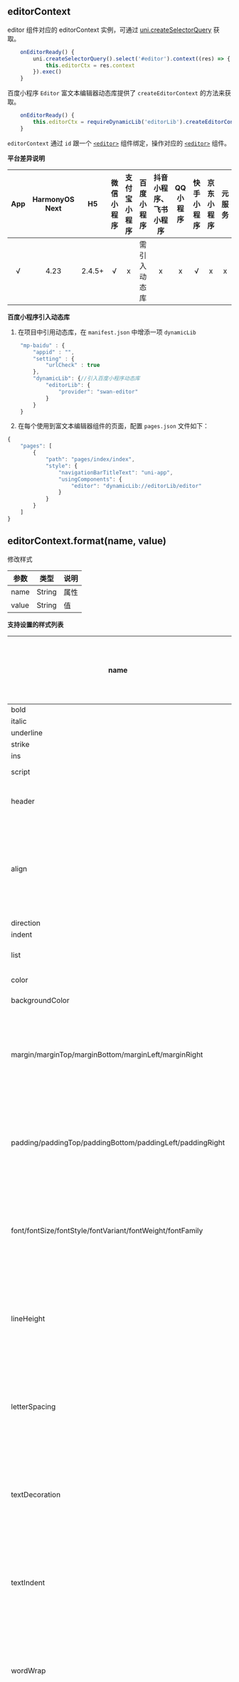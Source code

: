 ## editorContext

editor 组件对应的 editorContext 实例，可通过 [uni.createSelectorQuery](/api/ui/nodes-info?id=createselectorquery) 获取。

```js
	onEditorReady() {
		uni.createSelectorQuery().select('#editor').context((res) => {
			this.editorCtx = res.context
		}).exec()
	}
```

百度小程序 `Editor` 富文本编辑器动态库提供了 `createEditorContext` 的方法来获取。

```js
	onEditorReady() {
		this.editorCtx = requireDynamicLib('editorLib').createEditorContext('editor');
	}
```


`editorContext` 通过 `id` 跟一个 [`<editor>`](/component/editor) 组件绑定，操作对应的 [`<editor>`](/component/editor) 组件。




**平台差异说明**

|App|HarmonyOS Next|H5	|微信小程序	|支付宝小程序	|百度小程序	|抖音小程序、飞书小程序	|QQ小程序	|快手小程序|京东小程序|元服务|小红书小程序|
|:-:|:-:		|:-:		|:-:				|:-:			|:-:				|:-:		|:-:		|:-:	|:-:  |:-:  |:-:  |
|√	|4.23|2.4.5+	|√			|x					|需引入动态库	|x				|x			|√			|x		|x|√|


**百度小程序引入动态库**


1. 在项目中引用动态库，在 `manifest.json` 中增添一项 `dynamicLib`

```js
	"mp-baidu" : {
		"appid" : "",
		"setting" : {
			"urlCheck" : true
		},
		"dynamicLib": {//引入百度小程序动态库
			"editorLib": {
				"provider": "swan-editor"
			}
		}
	}
```

2. 在每个使用到富文本编辑器组件的页面，配置 `pages.json` 文件如下：

``` js
{
	"pages": [
		{
			"path": "pages/index/index",
			"style": {
				"navigationBarTitleText": "uni-app",
				"usingComponents": {
					"editor": "dynamicLib://editorLib/editor"
				}
			}
		}
	]
}

```




## editorContext.format(name, value)

修改样式

| 参数 | 类型 | 说明 |
| --- | --- | --- |
|name|String|属性|
|value|String|值|

**支持设置的样式列表**

| name | value |平台差异说明|
| --- | --- |--- |
| bold |  ||
| italic |  ||
| underline |  ||
| strike |  ||
| ins |  ||
| script | sub / super ||
| header | H1 / H2 / h3 / H4 / h5 / H6 ||
| align | left / center / right / justify |left百度小程序不支持|
| direction | rtl ||
| indent | -1 / +1 ||
| list | ordered / bullet / check ||
| color | hex color ||
| backgroundColor | hex color ||
| margin/marginTop/marginBottom/marginLeft/marginRight | css style |百度小程序不支持|
| padding/paddingTop/paddingBottom/paddingLeft/paddingRight | css style |百度小程序不支持|
| font/fontSize/fontStyle/fontVariant/fontWeight/fontFamily | css style |百度小程序不支持|
| lineHeight | css style |百度小程序不支持|
| letterSpacing | css style |百度小程序不支持|
| textDecoration | css style |百度小程序不支持|
| textIndent | css style |百度小程序不支持|
| wordWrap | css style |百度小程序不支持|
| wordBreak | css style |百度小程序不支持|
| whiteSpace | css style |百度小程序不支持|


对已经应用样式的选区设置会取消样式。css style 表示 css 中规定的允许值。

## editorContext.insertDivider(OBJECT)

插入分割线

**OBJECT 参数说明**

| 属性 | 类型 | 默认值 | 必填 | 说明 |
| --- | --- | --- | --- | --- |
| success | Function |  | 否 | 接口调用成功的回调函数 |
| fail | Function |  | 否 | 接口调用失败的回调函数 |
| complete | Function |  | 否 | 接口调用结束的回调函数（调用成功、失败都会执行） |

## editorContext.insertImage(OBJECT)

插入图片。

微信小程序平台地址为临时文件时，获取的编辑器html格式内容中 `<img>` 标签增加属性 data-local，delta 格式内容中图片 attributes 属性增加 data-local 字段，该值为传入的临时文件地址。
开发者可选择在提交阶段上传图片到服务器，获取到网络地址后进行替换。替换时对于html内容应替换掉 `<img>` 的 src 值，对于 delta 内容应替换掉 `insert { image: abc }` 值。

**OBJECT 参数说明**

| 属性 | 类型 | 默认值 | 必填 | 说明 |
| --- | --- | --- | --- | --- |
| src | String |  | 是 | 图片地址，仅支持 http(s)、base64、本地图片|
| alt | String |  | 否 | 图像无法显示时的替代文本 |
| width | String |  | 否 | 图片宽度（pixels/百分比），2.6.5+ 支持，百度小程序不支持 |
| height | String |  | 否 | 图片高度 (pixels/百分比），2.6.5+ 支持，百度小程序不支持|
| extClass | String |  | 否 | 添加到图片 img 标签上的类名，2.6.5+ 支持 |
| data | Object |  | 否 | data 被序列化为 name=value;name1=value2 的格式挂在属性 data-custom 上，2.6.5+ 支持 |
| success | Function |  | 否 | 接口调用成功的回调函数 |
| fail | Function |  | 否 | 接口调用失败的回调函数 |
| complete | Function |  | 否 | 接口调用结束的回调函数（调用成功、失败都会执行） |

## editorContext.insertText(OBJECT)

覆盖当前选区，设置一段文本

**OBJECT 参数说明**

| 属性 | 类型 | 默认值 | 必填 | 说明 |
| --- | --- | --- | --- | --- |
| text | String |  | 否 | 文本内容 |
| success | Function |  | 否 | 接口调用成功的回调函数 |
| fail | Function |  | 否 | 接口调用失败的回调函数 |
| complete | Function |  | 否 | 接口调用结束的回调函数（调用成功、失败都会执行） |

## editorContext.setContents(OBJECT)

初始化编辑器内容，html和delta同时存在时仅delta生效

**OBJECT 参数说明**

| 属性 | 类型 | 默认值 | 必填 | 说明 |
| --- | --- | --- | --- | --- |
| html | String |  | 否 | 带标签的HTML内容 |
| delta | Object |  | 否 | 表示内容的delta对象 |
| success | Function |  | 否 | 接口调用成功的回调函数 |
| fail | Function |  | 否 | 接口调用失败的回调函数 |
| complete | Function |  | 否 | 接口调用结束的回调函数（调用成功、失败都会执行） |

## editorContext.getContents(OBJECT)

获取编辑器内容

**OBJECT 参数说明**

| 属性 | 类型 | 默认值 | 必填 | 说明 |
| --- | --- | --- | --- | --- |
| success | Function |  | 否 | 接口调用成功的回调函数 |
| fail | Function |  | 否 | 接口调用失败的回调函数 |
| complete | Function |  | 否 | 接口调用结束的回调函数（调用成功、失败都会执行） |


**object.success 回调函数**

| 属性 | 类型 | 说明 |
| --- | --- | --- |
| html | string |带标签的 HTML 内容 |
| text | string |纯文本内容 |
| delta | Object |表示内容的 delta 对象 |


## editorContext.clear(OBJECT)

清空编辑器内容

**OBJECT 参数说明**

| 属性 | 类型 | 默认值 | 必填 | 说明 |
| --- | --- | --- | --- | --- |
| success | Function |  | 否 | 接口调用成功的回调函数 |
| fail | Function |  | 否 | 接口调用失败的回调函数 |
| complete | Function |  | 否 | 接口调用结束的回调函数（调用成功、失败都会执行） |

## editorContext.removeFormat(OBJECT)

清除当前选区的样式

**OBJECT 参数说明**

| 属性 | 类型 | 默认值 | 必填 | 说明 |
| --- | --- | --- | --- | --- |
| success | Function |  | 否 | 接口调用成功的回调函数 |
| fail | Function |  | 否 | 接口调用失败的回调函数 |
| complete | Function |  | 否 | 接口调用结束的回调函数（调用成功、失败都会执行） |

## editorContext.undo(OBJECT)

撤销

**OBJECT 参数说明**

| 属性 | 类型 | 默认值 | 必填 | 说明 |
| --- | --- | --- | --- | --- |
| success | Function |  | 否 | 接口调用成功的回调函数 |
| fail | Function |  | 否 | 接口调用失败的回调函数 |
| complete | Function |  | 否 | 接口调用结束的回调函数（调用成功、失败都会执行） |

## editorContext.redo(OBJECT)

恢复

**OBJECT 参数说明**

| 属性 | 类型 | 默认值 | 必填 | 说明 |
| --- | --- | --- | --- | --- |
| success | Function |  | 否 | 接口调用成功的回调函数 |
| fail | Function |  | 否 | 接口调用失败的回调函数 |
| complete | Function |  | 否 | 接口调用结束的回调函数（调用成功、失败都会执行） |

## editorContext.blur(OBJECT)

编辑器失焦，同时收起键盘。

**平台差异说明**

|App|H5|微信小程序|支付宝小程序|百度小程序|抖音小程序、飞书小程序|QQ小程序|快手小程序|京东小程序|小红书小程序|
|:-:|:-:|:-:|:-:|:-:|:-:|:-:|:-:|:-:|:-:|
|√`HBuilderX 3.0.3`|√`HBuilderX 3.0.3`|√`基础库2.8.3`|x|√|x|x|x|x|√|

**OBJECT 参数说明**

| 属性 | 类型 | 默认值 | 必填 | 说明 |
| --- | --- | --- | --- | --- |
| success | Function |  | 否 | 接口调用成功的回调函数 |
| fail | Function |  | 否 | 接口调用失败的回调函数 |
| complete | Function |  | 否 | 接口调用结束的回调函数（调用成功、失败都会执行） |

## editorContext.scrollIntoView(OBJECT)

使得编辑器光标处滚动到窗口可视区域内。

**平台差异说明**

|App|H5|微信小程序|支付宝小程序|百度小程序|抖音小程序、飞书小程序|QQ小程序|快手小程序|京东小程序|小红书小程序|
|:-:|:-:|:-:|:-:|:-:|:-:|:-:|:-:|:-:|:-:|
|√`HBuilderX 3.0.3`|√`HBuilderX 3.0.3`|√`基础库2.8.3`|x|√|x|x|x|x|√|

**OBJECT 参数说明**

| 属性 | 类型 | 默认值 | 必填 | 说明 |
| --- | --- | --- | --- | --- |
| success | Function |  | 否 | 接口调用成功的回调函数 |
| fail | Function |  | 否 | 接口调用失败的回调函数 |
| complete | Function |  | 否 | 接口调用结束的回调函数（调用成功、失败都会执行） |

## editorContext.getSelectionText(OBJECT)

获取编辑器已选区域内的纯文本内容。当编辑器失焦或未选中一段区间时，返回内容为空。

**平台差异说明**

|App|H5|微信小程序|支付宝小程序|百度小程序|抖音小程序、飞书小程序|QQ小程序|快手小程序|京东小程序|小红书小程序|
|:-:|:-:|:-:|:-:|:-:|:-:|:-:|:-:|:-:|:-:|
|√`HBuilderX 3.0.3`|√`HBuilderX 3.0.3`|√`基础库2.10.2`|x|√|x|x|x|x|√|

**OBJECT 参数说明**

| 属性 | 类型 | 默认值 | 必填 | 说明 |
| --- | --- | --- | --- | --- |
| success | Function |  | 否 | 接口调用成功的回调函数 |
| fail | Function |  | 否 | 接口调用失败的回调函数 |
| complete | Function |  | 否 | 接口调用结束的回调函数（调用成功、失败都会执行） |

**success 返回参数说明：**

|参数|类型|说明|
|:-|:-|:-|
|errMsg|String|接口调用结果（百度小程序不支持）|
|text|String|纯文本内容|
